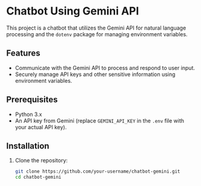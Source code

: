 # Chatbot Using Gemini API

This project is a chatbot that utilizes the Gemini API for natural language processing and the `dotenv` package for managing environment variables.

## Features

- Communicate with the Gemini API to process and respond to user input.
- Securely manage API keys and other sensitive information using environment variables.

## Prerequisites

- Python 3.x
- An API key from Gemini (replace `GEMINI_API_KEY` in the `.env` file with your actual API key).

## Installation

1. Clone the repository:

   ```bash
   git clone https://github.com/your-username/chatbot-gemini.git
   cd chatbot-gemini
